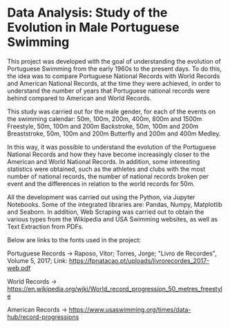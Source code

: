 # Data Analysis: Study of the Evolution in Male Portuguese Swimming


This project was developed with the goal of understanding the evolution of Portuguese Swimming from the early 1960s to the present days. To do this, the idea was to compare Portuguese National Records with World Records and American National Records, at the time they were achieved, in order to understand the number of years that Portuguese national records were behind compared to American and World Records. 

This study was carried out for the male gender, for each of the events on the swimming calendar: 50m, 100m, 200m, 400m, 800m and 1500m Freestyle, 50m, 100m and 200m Backstroke, 50m, 100m and 200m Breaststroke, 50m, 100m and 200m Butterfly and 200m and 400m Medley.

In this way, it was possible to understand the evolution of the Portuguese National Records and how they have become increasingly closer to the American and World National Records. In addition, some interesting statistics were obtained, such as the athletes and clubs with the most number of national records, the number of national records broken per event and the differences in relation to the world records for 50m.

All the development was carried out using the Python, via Jupyter Notebooks. Some of the integrated libraries are: Pandas, Numpy, Matplotlib and Seaborn. In addition, Web Scraping was carried out to obtain the various types from the Wikipedia and USA Swimming websites, as well as Text Extraction from PDFs. 

Below are links to the fonts used in the project:

Portuguese Records -> Raposo, Vítor; Torres, Jorge; "Livro de Recordes", Volume 5, 2017; 
Link: https://fpnatacao.pt/uploads/livrorecordes_2017-web.pdf

World Records -> https://en.wikipedia.org/wiki/World_record_progression_50_metres_freestyle

American Records -> https://www.usaswimming.org/times/data-hub/record-progressions
